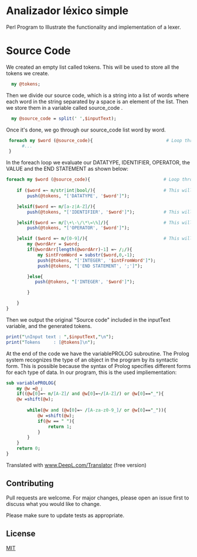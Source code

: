 # Analizador léxico simple
Perl Program to Illustrate the functionality and implementation of a lexer.

# Source Code
We created an empty list called tokens. This will be used to store all the tokens we create.
```perl
  my @tokens;  
```
Then we divide our source code, which is a string into a list of words where each word in the string separated by a space is an element of the list. Then we store them in a variable called source_code .
```perl
  my @source_code = split(' ',$inputText);
```
Once it's done, we go through our source_code list word by word. 
```perl
 foreach my $word (@source_code){                            # Loop through each source code word
      #...
 }
```
In the foreach loop we evaluate our DATATYPE, IDENTIFIER, OPERATOR, the VALUE and the END STATEMENT as shown below:
```perl
foreach my $word (@source_code){                            # Loop through each source code word
    
    if ($word =~ m/str|int|bool/){                          # This will check if a token has datatype decleration
		push(@tokens, "['DATATYPE', '$word']");

    }elsif($word =~ m/[a-z|A-Z]/){		       
		push(@tokens, "['IDENTIFIER', '$word']");           # This will look for an identifier which would be just a word

    }elsif($word =~ m/[\+\-\/\*\=\%]/){                     # This will look for an operator
		push(@tokens, "['OPERATOR', '$word']");

    }elsif ($word =~ m/[0-9]/){	                            # This will look for integer items and cast them as a number
		my @wordArr = $word; 	
		if(@wordArr[length(@wordArr)-1] =~ /;/){
			my $intFromWord = substr($word,0,-1);
			push(@tokens, "['INTEGER', '$intFromWord']");
			push(@tokens, "['END STATEMENT', ';']");

		}else{			   
		   push(@tokens, "['INTEGER', '$word']");         

		}	

	}
}
```
Then we output the original "Source code" included in the inputText variable, and the generated tokens.
```perl
print("\nInput text : ",$inputText,"\n");
print("Tokens     : [@tokens]\n");  
```
At the end of the code we have the variablePROLOG subroutine. The Prolog system recognizes the type of an object in the program by its syntactic form. This is possible because the syntax of Prolog specifies different forms for each type of data. In our program, this is the used impliementation:
```perl
sub variablePROLOG{
	my @w =@_;
	if((@w[0]=~ m/[A-Z]/ and @w[0]=~/[A-Z]/) or @w[0]=="_"){            # The first character is a capital letter or an underline. In other words, True if "w" is a correct variable name.
    @w =shift(@w);                                                      # 'shift' extracts the first element by removing it from the array.
		
		while(@w and (@w[0]=~ /[A-za-z0-9_]/ or @w[0]=="_")){
			@w =shift(@w);                                              # As long as there are characters left in "w" and the first current character is an alphanumeric or an underline, everything is fine
			if(@w == " "){                                              # If there are no more elements to check, it is a PROLOG variable
				return 1;       
			}
		}
	}
    return 0;
}
```

Translated with www.DeepL.com/Translator (free version)
## Contributing
Pull requests are welcome. For major changes, please open an issue first to discuss what you would like to change.

Please make sure to update tests as appropriate.

## License
[MIT](https://choosealicense.com/licenses/mit/)
